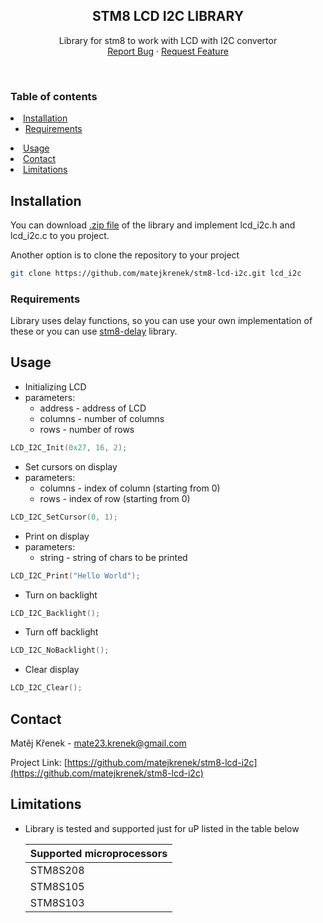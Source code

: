 <a name="readme-top"></a>

<div align="center">
  <h2 align="center">STM8 LCD I2C LIBRARY</h2>

  <p align="center">
    Library for stm8 to work with LCD with I2C convertor
    <br />
    <a href="https://github.com/matejkrenek/stm8-lcd-i2c/issues">Report Bug</a>
    ·
    <a href="https://github.com/matejkrenek/stm8-lcd-i2c/issues">Request Feature</a>
  </p>
</div>

<br/>

<!-- TABLE OF CONTENTS -->
### Table of contents
  <li>
    <a href="#installation">Installation</a>
    <ul>
      <li><a href="#requirements">Requirements</a></li>
    </ul>
  </li>
  <li><a href="#usage">Usage</a></li>
  <li><a href="#contact">Contact</a></li>
  <li><a href="#limitations">Limitations</a></li>

<!-- INSTALLATION -->
## Installation

You can download [.zip file](/matejkrenek/stm8-lcd-i2c/archive/refs/heads/master.zip) of the library and implement lcd_i2c.h and lcd_i2c.c to you project.

Another option is to clone the repository to your project

 ```sh
 git clone https://github.com/matejkrenek/stm8-lcd-i2c.git lcd_i2c
 ```
   
### Requirements

Library uses delay functions, so you can use your own implementation of these or you can use [stm8-delay](https://github.com/matejkrenek/stm8-delay) library.

<!-- USAGE EXAMPLES -->
## Usage
 - Initializing LCD
 - parameters:
    - address - address of LCD
    - columns - number of columns
    - rows - number of rows
 ```c
 LCD_I2C_Init(0x27, 16, 2);
 ```
 - Set cursors on display
 - parameters:
    - columns - index of column (starting from 0)
    - rows - index of row (starting from 0)
 ```c
 LCD_I2C_SetCursor(0, 1);
 ```
 - Print on display
 - parameters:
    - string - string of chars to be printed
 ```c
 LCD_I2C_Print("Hello World");
 ```
 - Turn on backlight
 ```c
 LCD_I2C_Backlight();
 ```
- Turn off backlight
 ```c
 LCD_I2C_NoBacklight();
 ```
- Clear display
 ```c
 LCD_I2C_Clear();
 ```

<!-- CONTACT -->
## Contact

Matěj Křenek - [mate23.krenek@gmail.com](mailto:mate23.krenek@gmail.com)

Project Link: [https://github.com/matejkrenek/stm8-lcd-i2c](https://github.com/matejkrenek/stm8-lcd-i2c)

<!-- LIMITATIONS -->
## Limitations

- Library is tested and supported just for uP listed in the table below

  | Supported microprocessors |
  | ------------------------- |
  | STM8S208                  |
  | STM8S105                  |
  | STM8S103                  |
